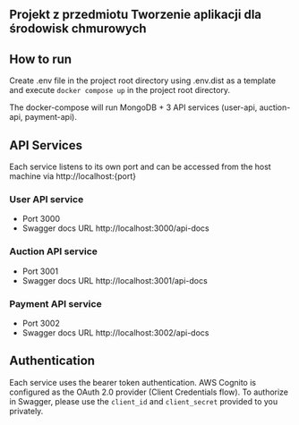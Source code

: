 ## Projekt z przedmiotu Tworzenie aplikacji dla środowisk chmurowych

## How to run

Create .env file in the project root directory using .env.dist as a template and 
execute ```docker compose up``` in the project root directory.

The docker-compose will run MongoDB + 3 API services (user-api,
auction-api, payment-api).

## API Services

Each service listens to its own port and can be accessed
from the host machine via http://localhost:{port}

### User API service
- Port 3000
- Swagger docs URL http://localhost:3000/api-docs

### Auction API service
- Port 3001
- Swagger docs URL http://localhost:3001/api-docs

### Payment API service
- Port 3002
- Swagger docs URL http://localhost:3002/api-docs

## Authentication
Each service uses the bearer token authentication.
AWS Cognito is configured as the OAuth 2.0 provider (Client Credentials flow).
To authorize in Swagger, please use the `client_id` and `client_secret` provided to you privately.
